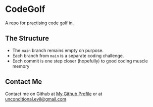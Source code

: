 # CodeGolf

A repo for practising code golf in.

## The Structure

- The `main` branch remains empty on purpose.
- Each branch from `main` is a separate coding challenge.
- Each commit is one step closer (hopefully) to good coding muscle memory

## Contact Me
Contact me on Github at [My Github Profile](www.github.com/kayrah87) or at <unconditional.evil@gmail.com>
